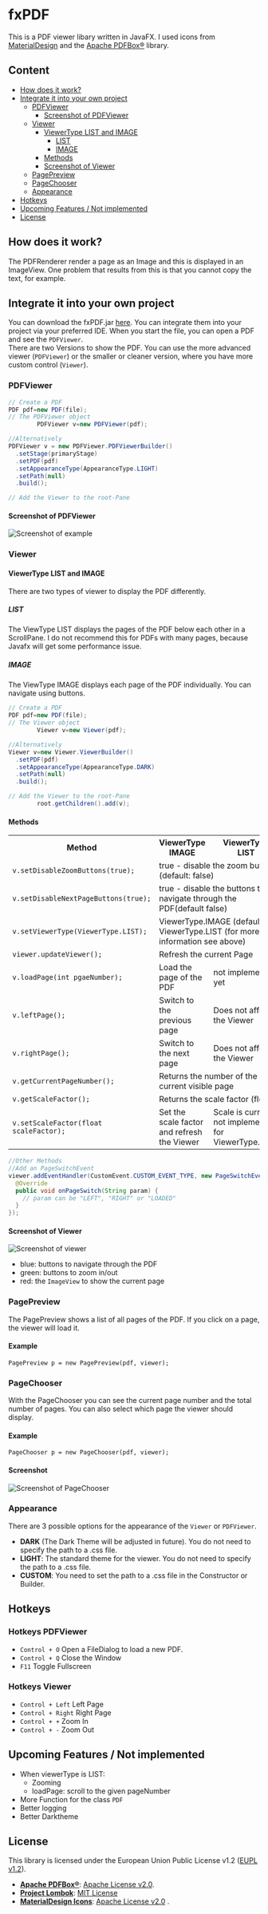 # fxPDF

This is a PDF viewer libary written in JavaFX. I used icons from [MaterialDesign](https://material.io/resources/icons/)
and the [Apache PDFBox®](https://pdfbox.apache.org/) library.

## Content

- [How does it work?](#how-does-it-work)
- [Integrate it into your own project](#integrate-it-into-your-own-project)
  - [PDFViewer](#pdfviewer)
    - [Screenshot of PDFViewer](#screenshot-of-pdfviewer)
  - [Viewer](#viewer)
    - [ViewerType LIST and IMAGE](#viewertype-list-and-image)
      - [LIST](#list)
      - [IMAGE](#image)
    - [Methods](#methods)
    - [Screenshot of Viewer](#screenshot-of-viewer)
  - [PagePreview](#pagepreview)
  - [PageChooser](#pagechooser)
  - [Appearance](#appearance)
- [Hotkeys](#hotkeys)
- [Upcoming Features / Not implemented](#upcoming-features--not-implemented)
- [License](License)

## How does it work?

The PDFRenderer render a page as an Image and this is displayed in an ImageView. One problem that results from this is
that you cannot copy the text, for example.

## Integrate it into your own project

You can download the fxPDF.jar [here](https://github.com/Patr1ick/fxPDF/releases/). You can integrate them into your
project via your preferred IDE. When you start the file, you can open a PDF and see the `PDFViewer`.  
There are two Versions to show the PDF. You can use the more advanced viewer (`PDFViewer`) or the smaller or cleaner
version, where you have more custom control (`Viewer`).

### PDFViewer

```java
// Create a PDF
PDF pdf=new PDF(file);
// The PDFViewer object
        PDFViewer v=new PDFViewer(pdf);

//Alternatively
PDFViewer v = new PDFViewer.PDFViewerBuilder()
  .setStage(primaryStage)
  .setPDF(pdf)
  .setAppearanceType(AppearanceType.LIGHT)
  .setPath(null)
  .build();

// Add the Viewer to the root-Pane
```
#### Screenshot of PDFViewer
![Screenshot of example](https://github.com/Patr1ick/fxPDF/blob/master/pdfviewer.png "PDFViewer")
### Viewer
#### ViewerType LIST and IMAGE
There are two types of viewer to display the PDF differently.
##### LIST
The ViewType LIST displays the pages of the PDF below each other in a ScrollPane. I do not recommend this for PDFs with many pages, because Javafx will get some performance issue.

##### IMAGE
The ViewType IMAGE displays each page of the PDF individually. You can navigate using buttons.

```java
// Create a PDF 
PDF pdf=new PDF(file);
// The Viewer object        
        Viewer v=new Viewer(pdf);

//Alternatively
Viewer v=new Viewer.ViewerBuilder()
  .setPDF(pdf)
  .setAppearanceType(AppearanceType.DARK)
  .setPath(null)
  .build();

// Add the Viewer to the root-Pane
        root.getChildren().add(v); 
``` 
#### Methods
<table>
  <tr>
    <th>Method</th>
    <th>ViewerType IMAGE</th>
    <th>ViewerType LIST</th>
  </tr>
  <tr>
    <td><code>v.setDisableZoomButtons(true);</code></td>
    <td colspan=2>true - disable the zoom buttons (default: false)</td>
  </tr>
  <tr>
    <td><code>v.setDisableNextPageButtons(true);</code></td>
    <td colspan=2 >true - disable the buttons to navigate through the PDF(default false)</td>
  </tr> 
  <tr>
    <td><code>v.setViewerType(ViewerType.LIST);</code></td>
    <td colspan=2 >ViewerType.IMAGE (default) or ViewerType.LIST (for more information see above)</td>
  </tr>
  <tr>
    <td><code>viewer.updateViewer();</code></td>
    <td colspan=2>Refresh the current Page</td>
  </tr>
  <tr>
    <td><code>v.loadPage(int pgaeNumber);</code></td>
    <td>Load the page of the PDF</td>
    <td>not implemented yet</td>
  </tr>
  <tr>
    <td><code>v.leftPage();</code></td>
    <td>Switch to the previous page</td>
    <td>Does not affect the Viewer</td>
  </tr>
  <tr>
    <td><code>v.rightPage();</code></td>
    <td>Switch to the next page</td>
    <td>Does not affect the Viewer</td>
  </tr>
  <tr>
    <td><code>v.getCurrentPageNumber();</code></td>
    <td colspan=2>Returns the number of the current visible page</td>
  </tr>
  <tr>
    <td><code>v.getScaleFactor();</code></td>
    <td colspan=2>Returns the scale factor (float)</td>
  </tr>
  <tr>
    <td><code>v.setScaleFactor(float scaleFactor);</code></td>
    <td>Set the scale factor and refresh the Viewer</td>
    <td>Scale is currently not implemented for ViewerType.LIST.</td>
  </tr>
</table>

```java
//Other Methods
//Add an PageSwitchEvent
viewer.addEventHandler(CustomEvent.CUSTOM_EVENT_TYPE, new PageSwitchEventHandler() {
  @Override
  public void onPageSwitch(String param) {
    // param can be "LEFT", "RIGHT" or "LOADED"
  }
});
```
#### Screenshot of Viewer
![Screenshot of viewer](https://github.com/Patr1ick/fxPDF/blob/master/viewer.png "Viewer")
- blue: buttons to navigate through the PDF
- green: buttons to zoom in/out
- red: the `ImageView` to show the current page

### PagePreview

The PagePreview shows a list of all pages of the PDF. If you click on a page, the viewer will load it.

#### Example

`PagePreview p = new PagePreview(pdf, viewer);`

### PageChooser

With the PageChooser you can see the current page number and the total number of pages. You can also select which page
the viewer should display.

#### Example

`PageChooser p = new PageChooser(pdf, viewer);`

#### Screenshot

![Screenshot of PageChooser](https://github.com/Patr1ick/fxPDF/blob/master/pagechooser.png "PageChooser")

### Appearance

There are 3 possible options for the appearance of the `Viewer` or `PDFViewer`.

- __DARK__ (The Dark Theme will be adjusted in future). You do not need to specify the path to a .css file.
- __LIGHT__: The standard theme for the viewer. You do not need to specify the path to a .css file.
- __CUSTOM__: You need to set the path to a .css file in the Constructor or Builder.

## Hotkeys

### Hotkeys PDFViewer

- `Control + O` Open a FileDialog to load a new PDF.
- `Control + Q` Close the Window
- `F11` Toggle Fullscreen

### Hotkeys Viewer

- `Control + Left` Left Page
- `Control + Right` Right Page
- `Control + +` Zoom In
- `Control + -` Zoom Out

## Upcoming Features / Not implemented

- When viewerType is LIST:
  - Zooming
  - loadPage: scroll to the given pageNumber
- More Function for the class `PDF`
- Better logging
- Better Darktheme

## License

This library is licensed under the European Union Public License v1.2 ([EUPL v1.2](https://eupl.eu/1.2/en/)).

- __[Apache PDFBox®](https://pdfbox.apache.org/)__: [Apache License v2.0](https://www.apache.org/licenses/LICENSE-2.0).
- __[Project Lombok](https://projectlombok.org/)__: [MIT License](https://opensource.org/licenses/MIT)
- __[MaterialDesign Icons](https://material.io/resources/icons/)__: [Apache License v2.0](https://www.apache.org/licenses/LICENSE-2.0)
  .
